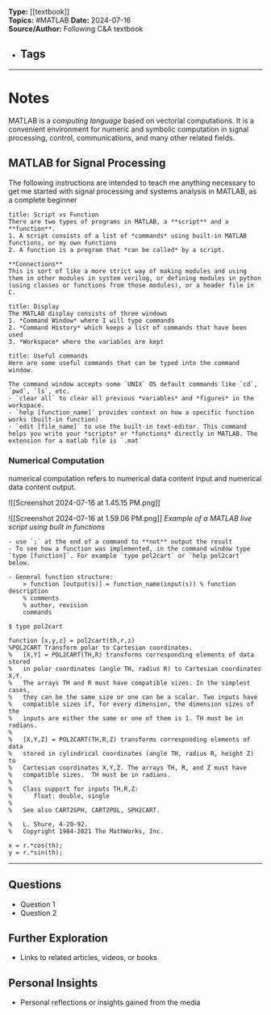 **Type:** [[textbook]]  
**Topics:** #MATLAB 
**Date:** 2024-07-16  
**Source/Author:** Following C&A textbook
- **Tags**
	- 

---
# Notes

MATLAB is a *computing language* based on vectorial computations. It is a convenient environment for numeric and symbolic computation in signal processing, control, communications, and many other related fields.

## MATLAB for Signal Processing

The following instructions are intended to teach me anything necessary to get me started with signal processing and systems analysis in MATLAB, as a complete beginner

```ad-info
title: Script vs Function
There are two types of programs in MATLAB, a **script** and a **function**.
1. A script consists of a list of *commands* using built-in MATLAB functions, or my own functions
2. A function is a program that *can be called* by a script.

**Connections**
This is sort of like a more strict way of making modules and using them in other modules in system verilog, or defining modules in python (using classes or functions from those modules), or a header file in C.
```

```ad-note
title: Display
The MATLAB display consists of three windows
1. *Command Window* where I will type commands
2. *Command History* which keeps a list of commands that have been used
3. *Workspace* where the variables are kept

```

```ad-tip
title: Useful commands
Here are some useful commands that can be typed into the command window.

The command window accepts some `UNIX` OS default commands like `cd`, `pwd`, `ls`, etc.
- `clear all` to clear all previous *variables* and *figures* in the workspace.
- `help [function_name]` provides context on how a specific function works (built-in function)
- `edit [file_name]` to use the built-in text-editor. This command helps you write your *scripts* or *functions* directly in MATLAB. The extension for a matlab file is `.mat`
```

### Numerical Computation

numerical computation refers to numerical data content input and numerical data content output.

![[Screenshot 2024-07-16 at 1.45.15 PM.png]]

![[Screenshot 2024-07-16 at 1.59.06 PM.png]]
*Example of a MATLAB live script using built in functions*

```ad-tip
- use `;` at the end of a command to **not** output the result
- To see how a function was implemented, in the command window type `type [function]`. For example `type pol2cart` or `help pol2cart` below.

- General function structure:
	> function [output(s)] = function_name(input(s)) % function description  
	% comments  
	% author, revision
	commands
```

```
$ type pol2cart

function [x,y,z] = pol2cart(th,r,z)
%POL2CART Transform polar to Cartesian coordinates.
%   [X,Y] = POL2CART(TH,R) transforms corresponding elements of data stored
%   in polar coordinates (angle TH, radius R) to Cartesian coordinates X,Y.
%   The arrays TH and R must have compatible sizes. In the simplest cases,
%   they can be the same size or one can be a scalar. Two inputs have
%   compatible sizes if, for every dimension, the dimension sizes of the
%   inputs are either the same or one of them is 1. TH must be in radians.
%
%   [X,Y,Z] = POL2CART(TH,R,Z) transforms corresponding elements of data
%   stored in cylindrical coordinates (angle TH, radius R, height Z) to
%   Cartesian coordinates X,Y,Z. The arrays TH, R, and Z must have
%   compatible sizes.  TH must be in radians.
%
%   Class support for inputs TH,R,Z:
%      float: double, single
%
%   See also CART2SPH, CART2POL, SPH2CART.

%   L. Shure, 4-20-92.
%   Copyright 1984-2021 The MathWorks, Inc. 

x = r.*cos(th);
y = r.*sin(th);
```




---

## Questions
- Question 1
- Question 2

## Further Exploration
- Links to related articles, videos, or books

## Personal Insights
- Personal reflections or insights gained from the media
